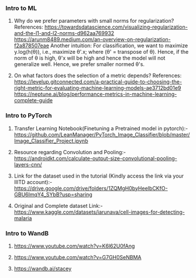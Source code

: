 ### Intro to ML

1. Why do we prefer parameters with small norms for regularization?
   References:
   https://towardsdatascience.com/visualizing-regularization-and-the-l1-and-l2-norms-d962aa769932
   https://arunm8489.medium.com/an-overview-on-regularization-f2a878507eae
   Another intuition: For classification, we want to maximize y.log(h(θ)), i.e., maximize θ'.x; where (θ' = transpose of θ). Hence, if the norm of θ is high,
   θ'x will be high and hence the model will not generalize well. Hence, we prefer smaller normed θ's.

2. On what factors does the selection of a metric depends?
   References:
   https://levelup.gitconnected.com/a-practical-guide-to-choosing-the-right-metric-for-evaluating-machine-learning-models-ae3712bd01e9
   https://neptune.ai/blog/performance-metrics-in-machine-learning-complete-guide

### Intro to PyTorch

1. Transfer Learning Notebook(Finetuning a Pretrained model in pytorch):-
   https://github.com/LeanManager/PyTorch_Image_Classifier/blob/master/Image_Classifier_Project.ipynb

2. Resource regarding Convolution and Pooling:-
   https://androidkt.com/calculate-output-size-convolutional-pooling-layers-cnn/

3. Link for the dataset used in the tutorial (Kindly access the link via your IIITD account):-
   https://drive.google.com/drive/folders/1ZQMgH0byHeeIbCKfO-GBU6ImqY4_SYbB?usp=sharing

4. Original and Complete dataset Link:-
   https://www.kaggle.com/datasets/iarunava/cell-images-for-detecting-malaria

### Intro to WandB

1. https://www.youtube.com/watch?v=K6l62U0fAng

2. https://www.youtube.com/watch?v=G7GH0SeNBMA

3. https://wandb.ai/stacey
